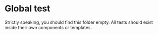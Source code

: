 # Global test

Strictly speaking, you should find this folder empty. All tests should exist inside their own components or templates.